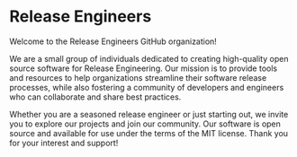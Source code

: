 # Release Engineers

<!-- ChatGPT: Write an professionally looking introduction page for the GitHub organization "Release Engineers", a small organization which makes Release Engineering related open source software -->

Welcome to the Release Engineers GitHub organization!

We are a small group of individuals dedicated to creating high-quality open source software for Release Engineering. Our mission is to provide tools and resources to help organizations streamline their software release processes, while also fostering a community of developers and engineers who can collaborate and share best practices.

Whether you are a seasoned release engineer or just starting out, we invite you to explore our projects and join our community. Our software is open source and available for use under the terms of the MIT license. Thank you for your interest and support!
